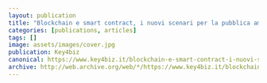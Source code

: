 ```yaml
---
layout: publication
title: "Blockchain e smart contract, i nuovi scenari per la pubblica amministrazione"
categories: [publications, articles]
tags: []
image: assets/images/cover.jpg
publication: Key4biz
canonical: https://www.key4biz.it/blockchain-e-smart-contract-i-nuovi-scenari-per-la-pubblica-amministrazione/250198/ 
archive: http://web.archive.org/web/*/https://www.key4biz.it/blockchain-e-smart-contract-i-nuovi-scenari-per-la-pubblica-amministrazione/250198/
---
```

